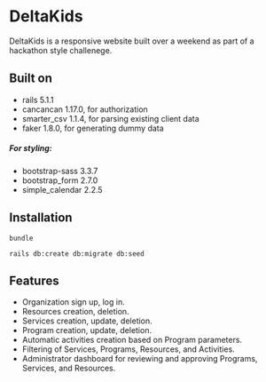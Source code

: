 # DeltaKids
DeltaKids is a responsive website built over a weekend as part of a hackathon style challenege.

## Built on
* rails 5.1.1
* cancancan 1.17.0, for authorization
* smarter_csv 1.1.4, for parsing existing client data
* faker 1.8.0, for generating dummy data
##### For styling:
* bootstrap-sass 3.3.7
* bootstrap_form 2.7.0
* simple_calendar 2.2.5

## Installation
`bundle`

`rails db:create db:migrate db:seed`

## Features
* Organization sign up, log in.
* Resources creation, deletion.
* Services creation, update, deletion.
* Program creation, update, deletion.
* Automatic activities creation based on Program parameters.
* Filtering of Services, Programs, Resources, and Activities.
* Administrator dashboard for reviewing and approving Programs, Services, and Resources.
